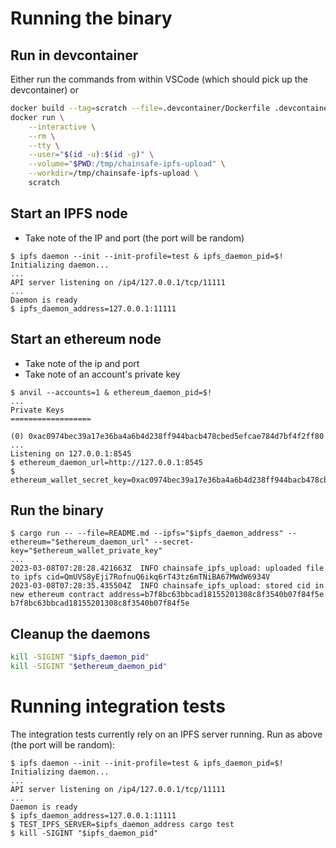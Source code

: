 # Running the binary
## Run in devcontainer
Either run the commands from within VSCode (which should pick up the devcontainer) or
```bash
docker build --tag=scratch --file=.devcontainer/Dockerfile .devcontainer
docker run \
    --interactive \
    --rm \
    --tty \
    --user="$(id -u):$(id -g)" \
    --volume="$PWD:/tmp/chainsafe-ipfs-upload" \
    --workdir=/tmp/chainsafe-ipfs-upload \
    scratch
```

## Start an IPFS node
- Take note of the IP and port (the port will be random)
```console
$ ipfs daemon --init --init-profile=test & ipfs_daemon_pid=$!
Initializing daemon...
...
API server listening on /ip4/127.0.0.1/tcp/11111
...
Daemon is ready
$ ipfs_daemon_address=127.0.0.1:11111
```
## Start an ethereum node
- Take note of the ip and port
- Take note of an account's private key
```
$ anvil --accounts=1 & ethereum_daemon_pid=$!
...
Private Keys
==================

(0) 0xac0974bec39a17e36ba4a6b4d238ff944bacb478cbed5efcae784d7bf4f2ff80
...
Listening on 127.0.0.1:8545
$ ethereum_daemon_url=http://127.0.0.1:8545
$ ethereum_wallet_secret_key=0xac0974bec39a17e36ba4a6b4d238ff944bacb478cbed5efcae784d7bf4f2ff80
```
## Run the binary
```
$ cargo run -- --file=README.md --ipfs="$ipfs_daemon_address" --ethereum="$ethereum_daemon_url" --secret-key="$ethereum_wallet_private_key"
...
2023-03-08T07:28:28.421663Z  INFO chainsafe_ipfs_upload: uploaded file to ipfs cid=QmUVS8yEji7RofnuQ6ikq6rT43tz6mTNiBA67MWdW6934V
2023-03-08T07:28:35.435504Z  INFO chainsafe_ipfs_upload: stored cid in new ethereum contract address=b7f8bc63bbcad18155201308c8f3540b07f84f5e
b7f8bc63bbcad18155201308c8f3540b07f84f5e
```
## Cleanup the daemons
```bash
kill -SIGINT "$ipfs_daemon_pid"
kill -SIGINT "$ethereum_daemon_pid"
```

# Running integration tests
The integration tests currently rely on an IPFS server running.
Run as above (the port will be random):
```console
$ ipfs daemon --init --init-profile=test & ipfs_daemon_pid=$!
Initializing daemon...
...
API server listening on /ip4/127.0.0.1/tcp/11111
...
Daemon is ready
$ ipfs_daemon_address=127.0.0.1:11111
$ TEST_IPFS_SERVER=$ipfs_daemon_address cargo test
$ kill -SIGINT "$ipfs_daemon_pid"
```
